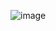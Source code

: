 ![image](https://user-images.githubusercontent.com/36649115/41186175-dd6e8cd6-6b46-11e8-9f63-140ac1cb1535.png)
